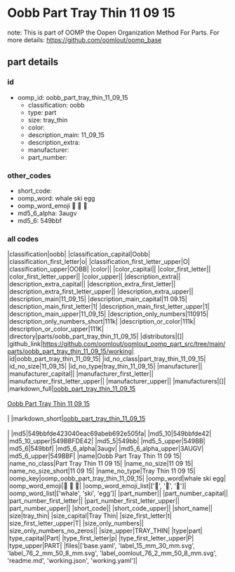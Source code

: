 # Oobb Part Tray Thin 11 09 15  

note: This is part of OOMP the Oopen Organization Method For Parts. For more details: https://github.com/oomlout/oomp_base

##  part details





### id
* oomp_id: oobb_part_tray_thin_11_09_15
  * classification: oobb
  * type: part
  * size: tray_thin
  * color: 
  * description_main: 11_09_15
  * description_extra: 
  * manufacturer: 
  * part_number: 

### other_codes
* short_code: 
* oomp_word: whale ski egg
* oomp_word_emoji :whale: :ski: :egg:
* md5_6_alpha: 3augv
* md5_6: 549bbf

### all codes 
|classification|oobb|
|classification_capital|Oobb|
|classification_first_letter|o|
|classification_first_letter_upper|O|
|classification_upper|OOBB|
|color||
|color_capital||
|color_first_letter||
|color_first_letter_upper||
|color_upper||
|description_extra||
|description_extra_capital||
|description_extra_first_letter||
|description_extra_first_letter_upper||
|description_extra_upper||
|description_main|11_09_15|
|description_main_capital|11 09.15|
|description_main_first_letter|1|
|description_main_first_letter_upper|1|
|description_main_upper|11_09_15|
|description_only_numbers|110915|
|description_only_numbers_short|111k|
|description_or_color|111k|
|description_or_color_upper|111K|
|directory|parts/oobb_part_tray_thin_11_09_15|
|distributors|[]|
|github_link|https://github.com/oomlout/oomlout_oomp_part_src/tree/main/parts/oobb_part_tray_thin_11_09_15/working|
|id|oobb_part_tray_thin_11_09_15|
|id_no_class|part_tray_thin_11_09_15|
|id_no_size|11_09_15|
|id_no_type|tray_thin_11_09_15|
|manufacturer||
|manufacturer_capital||
|manufacturer_first_letter||
|manufacturer_first_letter_upper||
|manufacturer_upper||
|manufacturers|[]|
|markdown_full|[oobb_part_tray_thin_11_09_15](https://github.com/oomlout/oomlout_oomp_part_src/tree/main/parts/oobb_part_tray_thin_11_09_15/working)<br>[](https://github.com/oomlout/oomlout_oomp_part_src/tree/main/parts/oobb_part_tray_thin_11_09_15/working)<br>[Oobb Part Tray Thin 11 09 15](https://github.com/oomlout/oomlout_oomp_part_src/tree/main/parts/oobb_part_tray_thin_11_09_15/working)<br><br>|
|markdown_short|[oobb_part_tray_thin_11_09_15](https://github.com/oomlout/oomlout_oomp_part_src/tree/main/parts/oobb_part_tray_thin_11_09_15/working)<br><br>|
|md5|549bbfde423040eac69abeb692e505fa|
|md5_10|549bbfde42|
|md5_10_upper|549BBFDE42|
|md5_5|549bb|
|md5_5_upper|549BB|
|md5_6|549bbf|
|md5_6_alpha|3augv|
|md5_6_alpha_upper|3AUGV|
|md5_6_upper|549BBF|
|name|Oobb Part Tray Thin 11 09 15|
|name_no_class|Part Tray Thin 11 09 15|
|name_no_size|11 09 15|
|name_no_size_short|11 09 15|
|name_no_type|Tray Thin 11 09 15|
|oomp_key|oomp_oobb_part_tray_thin_11_09_15|
|oomp_word|whale ski egg|
|oomp_word_emoji|:whale: :ski: :egg:|
|oomp_word_emoji_list|[':whale:', ':ski:', ':egg:']|
|oomp_word_list|['whale', 'ski', 'egg']|
|part_number||
|part_number_capital||
|part_number_first_letter||
|part_number_first_letter_upper||
|part_number_upper||
|short_code||
|short_code_upper||
|short_name||
|size|tray_thin|
|size_capital|Tray Thin|
|size_first_letter|t|
|size_first_letter_upper|T|
|size_only_numbers||
|size_only_numbers_no_zeros||
|size_upper|TRAY_THIN|
|type|part|
|type_capital|Part|
|type_first_letter|p|
|type_first_letter_upper|P|
|type_upper|PART|
|files|['base.yaml', 'label_15_mm_30_mm.svg', 'label_76_2_mm_50_8_mm.svg', 'label_oomlout_76_2_mm_50_8_mm.svg', 'readme.md', 'working.json', 'working.yaml']|
